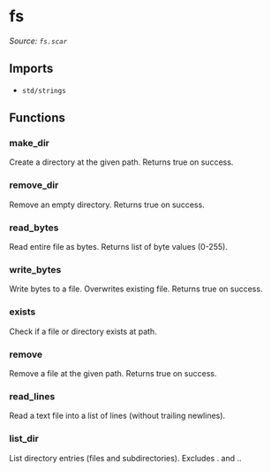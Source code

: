 # fs

*Source: `fs.scar`*

## Imports

- `std/strings`

## Functions

### make_dir

Create a directory at the given path. Returns true on success.

### remove_dir

Remove an empty directory. Returns true on success.

### read_bytes

Read entire file as bytes. Returns list of byte values (0-255).

### write_bytes

Write bytes to a file. Overwrites existing file. Returns true on success.

### exists

Check if a file or directory exists at path.

### remove

Remove a file at the given path. Returns true on success.

### read_lines

Read a text file into a list of lines (without trailing newlines).

### list_dir

List directory entries (files and subdirectories). Excludes . and ..

